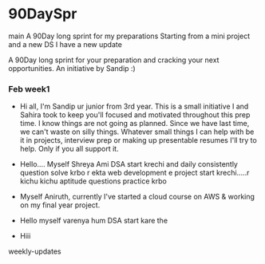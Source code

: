 # 90DaySpr
main
A 90Day long sprint for my preparations 
Starting from a mini project and a new DS
I have a new update

A 90Day long sprint for your preparation and cracking your next opportunities.  An initiative by Sandip :)

### Feb week1
- Hi all, I'm Sandip ur junior from 3rd year. This is a small initiative I and Sahira took to keep you'll focused and motivated throughout this prep time. I know things are not going as planned. Since we have last time, we can't waste on silly things. Whatever small things I can help with be it in projects, interview prep or making up presentable resumes I'll try to help. Only if you all support it.

- Hello.... Myself Shreya 
Ami DSA start krechi and daily consistently question solve krbo r ekta web development e project start krechi.....r kichu kichu aptitude questions practice krbo

- Myself Aniruth, currently I've started a cloud course on AWS & working on my final year project.

- Hello myself varenya hum DSA start kare the

- Hiii

weekly-updates

